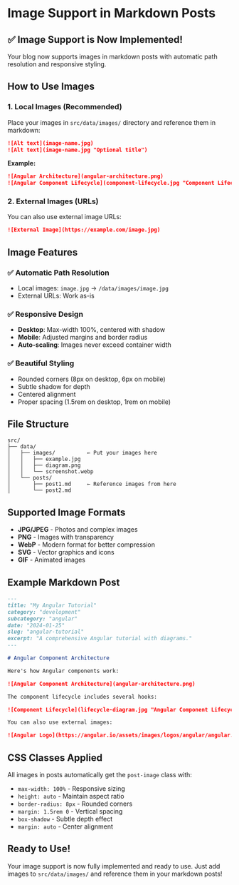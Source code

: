 # Image Support in Markdown Posts

## ✅ Image Support is Now Implemented!

Your blog now supports images in markdown posts with automatic path resolution and responsive styling.

## How to Use Images

### 1. **Local Images** (Recommended)
Place your images in `src/data/images/` directory and reference them in markdown:

```markdown
![Alt text](image-name.jpg)
![Alt text](image-name.jpg "Optional title")
```

**Example:**
```markdown
![Angular Architecture](angular-architecture.png)
![Angular Component Lifecycle](component-lifecycle.jpg "Component Lifecycle Diagram")
```

### 2. **External Images** (URLs)
You can also use external image URLs:

```markdown
![External Image](https://example.com/image.jpg)
```

## Image Features

### ✅ **Automatic Path Resolution**
- Local images: `image.jpg` → `/data/images/image.jpg`
- External URLs: Work as-is

### ✅ **Responsive Design**
- **Desktop**: Max-width 100%, centered with shadow
- **Mobile**: Adjusted margins and border radius
- **Auto-scaling**: Images never exceed container width

### ✅ **Beautiful Styling**
- Rounded corners (8px on desktop, 6px on mobile)
- Subtle shadow for depth
- Centered alignment
- Proper spacing (1.5rem on desktop, 1rem on mobile)

## File Structure

```
src/
├── data/
│   ├── images/          ← Put your images here
│   │   ├── example.jpg
│   │   ├── diagram.png
│   │   └── screenshot.webp
│   └── posts/
│       ├── post1.md     ← Reference images from here
│       └── post2.md
```

## Supported Image Formats

- **JPG/JPEG** - Photos and complex images
- **PNG** - Images with transparency
- **WebP** - Modern format for better compression
- **SVG** - Vector graphics and icons
- **GIF** - Animated images

## Example Markdown Post

```markdown
---
title: "My Angular Tutorial"
category: "development"
subcategory: "angular"
date: "2024-01-25"
slug: "angular-tutorial"
excerpt: "A comprehensive Angular tutorial with diagrams."
---

# Angular Component Architecture

Here's how Angular components work:

![Angular Component Architecture](angular-architecture.png)

The component lifecycle includes several hooks:

![Component Lifecycle](lifecycle-diagram.jpg "Angular Component Lifecycle")

You can also use external images:

![Angular Logo](https://angular.io/assets/images/logos/angular/angular.png)
```

## CSS Classes Applied

All images in posts automatically get the `post-image` class with:

- `max-width: 100%` - Responsive sizing
- `height: auto` - Maintain aspect ratio  
- `border-radius: 8px` - Rounded corners
- `margin: 1.5rem 0` - Vertical spacing
- `box-shadow` - Subtle depth effect
- `margin: auto` - Center alignment

## Ready to Use!

Your image support is now fully implemented and ready to use. Just add images to `src/data/images/` and reference them in your markdown posts! 
